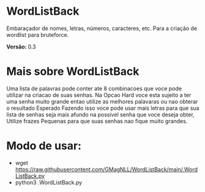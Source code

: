 # WordListBack
Embaraçador de nomes, letras, números, caracteres, etc. Para a criação de wordlist para bruteforce.

<b>Versão: </b>0.3

# Mais sobre WordListBack
Uma lista de palavras pode conter ate 8 combinacoes que voce pode utilizar
na criacao de suas senhas. Na Opcao Hard voce esta sujeito a ter uma senha
muito grande entao utilize as melhores palavaras ou nao obterar o resultado
Esperado Fazendo isso voce pode usar mais letras para que sua lista de senhas
seja mais afundo na possivel senha que voce deseja obter, Utilize frazes
Pequenas para que suas senhas nao fique muito grandes.

# Modo de usar:
- wget https://raw.githubusercontent.com/GMagNLL/WordListBack/main/.WordListBack.py
- python3 .WordListBack.py

